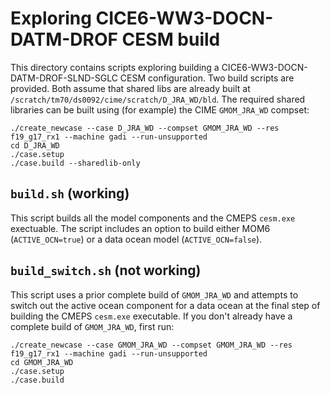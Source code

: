 Exploring CICE6-WW3-DOCN-DATM-DROF CESM build
=============================================

This directory contains scripts exploring building a CICE6-WW3-DOCN-DATM-DROF-SLND-SGLC CESM configuration. Two build scripts are provided. Both assume that shared libs are already built at `/scratch/tm70/ds0092/cime/scratch/D_JRA_WD/bld`. The required shared libraries can be built using (for example) the CIME `GMOM_JRA_WD` compset:
```
./create_newcase --case D_JRA_WD --compset GMOM_JRA_WD --res f19_g17_rx1 --machine gadi --run-unsupported
cd D_JRA_WD
./case.setup
./case.build --sharedlib-only
```

`build.sh` (working)
--------------------
This script builds all the model components and the CMEPS `cesm.exe` exectuable. The script includes an option to build either MOM6 (`ACTIVE_OCN=true`) or a data ocean model (`ACTIVE_OCN=false`).

`build_switch.sh` (not working)
-------------------------------
This script uses a prior complete build of `GMOM_JRA_WD` and attempts to switch out the active ocean component for a data ocean at the final step of building the CMEPS `cesm.exe` executable. If you don't already have a complete build of `GMOM_JRA_WD`, first run:
```
./create_newcase --case GMOM_JRA_WD --compset GMOM_JRA_WD --res f19_g17_rx1 --machine gadi --run-unsupported
cd GMOM_JRA_WD
./case.setup
./case.build
```
